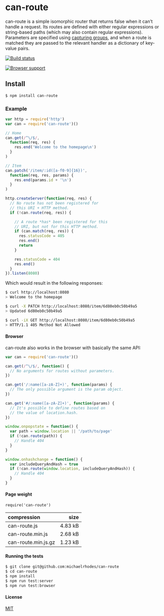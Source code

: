 # can-route

can-route is a simple isomorphic router that returns false when it can’t handle a request. Its routes are defined with either regular expressions or string-based paths (which may also contain regular expressions). Parameters are specified using [capturing groups](https://developer.mozilla.org/en-US/docs/Web/JavaScript/Reference/Global_Objects/RegExp#grouping-back-references), and when a route is matched they are passed to the relevant handler as a dictionary of key-value pairs.

[![Build status](https://travis-ci.org/michaelrhodes/can-route.svg?branch=master)](https://travis-ci.org/michaelrhodes/can-route)

[![Browser support](https://ci.testling.com/michaelrhodes/can-route.png)](https://ci.testling.com/michaelrhodes/can-route)

## Install

```sh
$ npm install can-route
```

### Example

```js
var http = require('http')
var can = require('can-route')()

// Home
can.get(/^\/$/,
  function(req, res) {
    res.end('Welcome to the homepage\n')
  }
)

// Item
can.patch('/item/:id([a-f0-9]{16})',
  function(req, res, params) {
    res.end(params.id + '\n')
  }
)

http.createServer(function(req, res) {
  // No route has not been registered for
  // this URI + HTTP method.
  if (!can.route(req, res)) { 

    // A route *has* been registered for this
    // URI, but not for this HTTP method.
    if (can.match(req, res)) {
      res.statusCode = 405
      res.end()
      return
    }

    res.statusCode = 404
    res.end()
  }
}).listen(8080)
```

Which would result in the following responses:

```sh
$ curl http://localhost:8080
> Welcome to the homepage

$ curl -X PATCH http://localhost:8080/item/6d80eb0c50b49a5
> Updated 6d80eb0c50b49a5

$ curl -iX GET http://localhost:8080/item/6d80eb0c50b49a5
> HTTP/1.1 405 Method Not Allowed
```

#### Browser

can-route also works in the browser with basically the same API:

```js
var can = require('can-route')()

can.get(/^\/$/, function() {
  // No arguments for routes without parameters.
})

can.get('/:name([a-zA-Z]+)', function(params) {
  // The only possible argument is the param object.
})

can.get('#/:name([a-zA-Z]+)', function(params) {
  // It's possible to define routes based on
  // the value of location.hash.
})

window.onpopstate = function() {
  var path = window.location || '/path/to/page'
  if (!can.route(path)) {
    // Handle 404
  }
}

window.onhashchange = function() {
  var includeQueryAndHash = true
  if (!can.route(window.location, includeQueryAndHash)) {
    // Handle 404
  }
}
```

#### Page weight

`require('can-route')`

| compression         |    size |
| :------------------ | ------: |
| can-route.js        | 4.83 kB |
| can-route.min.js    | 2.68 kB |
| can-route.min.js.gz | 1.23 kB |


#### Running the tests

```sh
$ git clone git@github.com:michaelrhodes/can-route
$ cd can-route
$ npm install
$ npm run test:server
$ npm run test:browser
```

#### License

[MIT](http://opensource.org/licenses/MIT)
